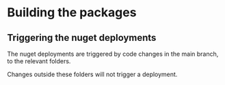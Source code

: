 # Building the packages

## Triggering the nuget deployments

The nuget deployments are triggered by code changes in the main branch, to the relevant folders. 

Changes outside these folders will not trigger a deployment.